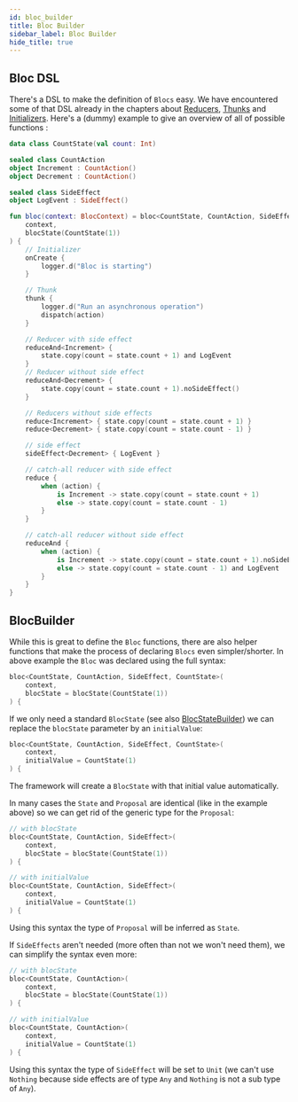 ```yaml
---
id: bloc_builder
title: Bloc Builder
sidebar_label: Bloc Builder
hide_title: true
---
```


## Bloc DSL

There's a DSL to make the definition of `Blocs` easy. We have encountered some of that DSL already in the chapters about [Reducers](./reducer), [Thunks](./thunk) and [Initializers](./initializer). Here's a (dummy) example to give an overview of all of possible functions :

```kotlin
data class CountState(val count: Int)

sealed class CountAction
object Increment : CountAction()
object Decrement : CountAction()

sealed class SideEffect
object LogEvent : SideEffect()

fun bloc(context: BlocContext) = bloc<CountState, CountAction, SideEffect, CountState>(
    context,
    blocState(CountState(1))
) {
    // Initializer
    onCreate {
        logger.d("Bloc is starting")
    }

    // Thunk
    thunk {
        logger.d("Run an asynchronous operation")
        dispatch(action)
    }

    // Reducer with side effect
    reduceAnd<Increment> {
        state.copy(count = state.count + 1) and LogEvent
    }
    // Reducer without side effect
    reduceAnd<Decrement> {
        state.copy(count = state.count + 1).noSideEffect()
    }

    // Reducers without side effects
    reduce<Increment> { state.copy(count = state.count + 1) }
    reduce<Decrement> { state.copy(count = state.count - 1) }

    // side effect
    sideEffect<Decrement> { LogEvent }

    // catch-all reducer with side effect
    reduce {
        when (action) {
            is Increment -> state.copy(count = state.count + 1)
            else -> state.copy(count = state.count - 1)
        }
    }

    // catch-all reducer without side effect
    reduceAnd {
        when (action) {
            is Increment -> state.copy(count = state.count + 1).noSideEffect()
            else -> state.copy(count = state.count - 1) and LogEvent
        }
    }
}
```

## BlocBuilder

While this is great to define the `Bloc` functions, there are also helper functions that make the process of declaring `Blocs` even simpler/shorter. In above example the `Bloc` was declared using the full syntax:

```kotlin
bloc<CountState, CountAction, SideEffect, CountState>(
    context,
    blocState = blocState(CountState(1))
) {
```

If we only need a standard `BlocState` (see also [BlocStateBuilder](../blocstate/bloc_state_builder)) we can replace the `blocState` parameter by an `initialValue`: 

```kotlin
bloc<CountState, CountAction, SideEffect, CountState>(
    context,
    initialValue = CountState(1)
) {
```

The framework will create a `BlocState` with that initial value automatically.

In many cases the `State` and `Proposal` are identical (like in the example above) so we can get rid of the generic type for the `Proposal`:

```kotlin
// with blocState
bloc<CountState, CountAction, SideEffect>(
    context,
    blocState = blocState(CountState(1))
) {

// with initialValue
bloc<CountState, CountAction, SideEffect>(
    context,
    initialValue = CountState(1)
) {
```

Using this syntax the type of `Proposal` will be inferred as `State`.

If `SideEffects` aren't needed (more often than not we won't need them), we can simplify the syntax even more:

```kotlin
// with blocState
bloc<CountState, CountAction>(
    context,
    blocState = blocState(CountState(1))
) {

// with initialValue
bloc<CountState, CountAction>(
    context,
    initialValue = CountState(1)
) {
```

Using this syntax the type of `SideEffect` will be set to `Unit` (we can't use `Nothing` because side effects are of type `Any` and `Nothing` is not a sub type of `Any`).
